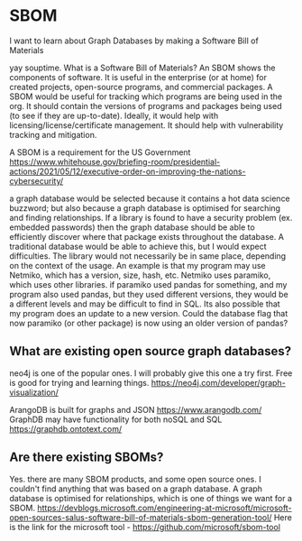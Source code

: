 # SBOM
I want to learn about Graph Databases by making a Software Bill of Materials

yay souptime.
What is a Software Bill of Materials? An SBOM shows the components of software. It is useful in the enterprise (or at home) for created projects, open-source programs, and commercial packages. A SBOM would be useful for tracking which programs are being used in the org. It should contain the versions of programs and packages being used (to see if they are up-to-date). Ideally, it would help with licensing/license/certificate management. It should help with vulnerability tracking and mitigation. 

A SBOM is a requirement for the US Government
https://www.whitehouse.gov/briefing-room/presidential-actions/2021/05/12/executive-order-on-improving-the-nations-cybersecurity/

a graph database would be selected because it contains a hot data science buzzword; but also because a graph database is optimised for searching and finding relationships. If a library is found to have a security problem (ex. embedded passwords) then the graph database should be able to efficiently discover where that package exists throughout the database. A traditional database would be able to achieve this, but I would expect difficulties. The library would not necessarily be in same place, depending on the context of the usage. 
An example is that my program may use Netmiko, which has a version, size, hash, etc. Netmiko uses paramiko, which uses other libraries. if paramiko used pandas for something, and my program also used pandas, but they used different versions, they would be a different levels and may be difficult to find in SQL. Its also possible that my program does an update to a new version. Could the database flag that now paramiko (or other package) is now using an older version of pandas?

What are existing open source graph databases? 
------------------------------------------------
neo4j is one of the popular ones. I will probably give this one a try first. Free is good for trying and learning things.
  https://neo4j.com/developer/graph-visualization/
  
ArangoDB is built for graphs and JSON
    https://www.arangodb.com/
GraphDB may have functionality for both noSQL and SQL
    https://graphdb.ontotext.com/

Are there existing SBOMs?
-------------------------------------------
Yes. there are many SBOM products, and some open source ones. I couldn't find anything that was based on a graph database. A graph database is optimised for relationships, which is one of things we want for a SBOM.
https://devblogs.microsoft.com/engineering-at-microsoft/microsoft-open-sources-salus-software-bill-of-materials-sbom-generation-tool/
Here is the link for the microsoft tool - https://github.com/microsoft/sbom-tool
